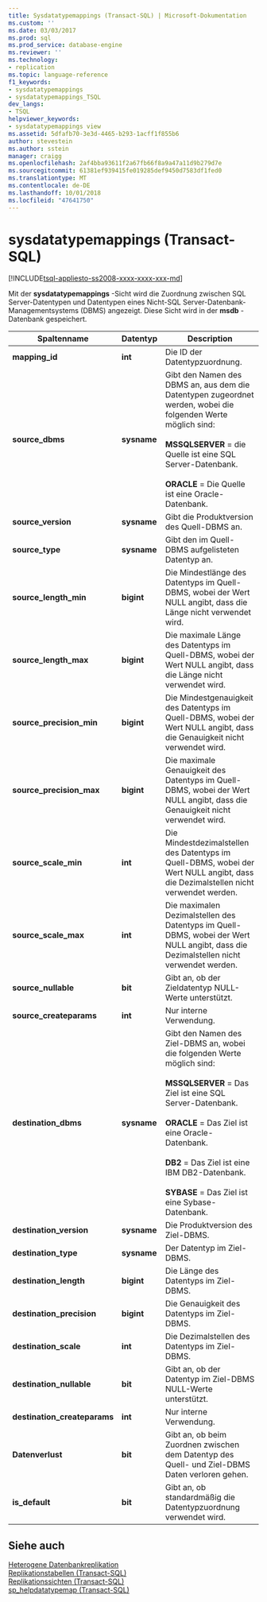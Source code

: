 ```yaml
---
title: Sysdatatypemappings (Transact-SQL) | Microsoft-Dokumentation
ms.custom: ''
ms.date: 03/03/2017
ms.prod: sql
ms.prod_service: database-engine
ms.reviewer: ''
ms.technology:
- replication
ms.topic: language-reference
f1_keywords:
- sysdatatypemappings
- sysdatatypemappings_TSQL
dev_langs:
- TSQL
helpviewer_keywords:
- sysdatatypemappings view
ms.assetid: 5dfafb70-3e3d-4465-b293-1acff1f855b6
author: stevestein
ms.author: sstein
manager: craigg
ms.openlocfilehash: 2af4bba93611f2a67fb66f8a9a47a11d9b279d7e
ms.sourcegitcommit: 61381ef939415fe019285def9450d7583df1fed0
ms.translationtype: MT
ms.contentlocale: de-DE
ms.lasthandoff: 10/01/2018
ms.locfileid: "47641750"
---
```

# <a name="sysdatatypemappings-transact-sql"></a>sysdatatypemappings (Transact-SQL)
[!INCLUDE[tsql-appliesto-ss2008-xxxx-xxxx-xxx-md](../../includes/tsql-appliesto-ss2008-xxxx-xxxx-xxx-md.md)]

  Mit der **sysdatatypemappings** -Sicht wird die Zuordnung zwischen SQL Server-Datentypen und Datentypen eines Nicht-SQL Server-Datenbank-Managementsystems (DBMS) angezeigt. Diese Sicht wird in der **msdb** -Datenbank gespeichert.  
  
|Spaltenname|Datentyp|Description|  
|-----------------|---------------|-----------------|  
|**mapping_id**|**int**|Die ID der Datentypzuordnung.|  
|**source_dbms**|**sysname**|Gibt den Namen des DBMS an, aus dem die Datentypen zugeordnet werden, wobei die folgenden Werte möglich sind:<br /><br /> **MSSQLSERVER** = die Quelle ist eine SQL Server-Datenbank.<br /><br /> **ORACLE** = Die Quelle ist eine Oracle-Datenbank.|  
|**source_version**|**sysname**|Gibt die Produktversion des Quell-DBMS an.|  
|**source_type**|**sysname**|Gibt den im Quell-DBMS aufgelisteten Datentyp an.|  
|**source_length_min**|**bigint**|Die Mindestlänge des Datentyps im Quell-DBMS, wobei der Wert NULL angibt, dass die Länge nicht verwendet wird.|  
|**source_length_max**|**bigint**|Die maximale Länge des Datentyps im Quell-DBMS, wobei der Wert NULL angibt, dass die Länge nicht verwendet wird.|  
|**source_precision_min**|**bigint**|Die Mindestgenauigkeit des Datentyps im Quell-DBMS, wobei der Wert NULL angibt, dass die Genauigkeit nicht verwendet wird.|  
|**source_precision_max**|**bigint**|Die maximale Genauigkeit des Datentyps im Quell-DBMS, wobei der Wert NULL angibt, dass die Genauigkeit nicht verwendet wird.|  
|**source_scale_min**|**int**|Die Mindestdezimalstellen des Datentyps im Quell-DBMS, wobei der Wert NULL angibt, dass die Dezimalstellen nicht verwendet werden.|  
|**source_scale_max**|**int**|Die maximalen Dezimalstellen des Datentyps im Quell-DBMS, wobei der Wert NULL angibt, dass die Dezimalstellen nicht verwendet werden.|  
|**source_nullable**|**bit**|Gibt an, ob der Zieldatentyp NULL-Werte unterstützt.|  
|**source_createparams**|**int**|Nur interne Verwendung.|  
|**destination_dbms**|**sysname**|Gibt den Namen des Ziel-DBMS an, wobei die folgenden Werte möglich sind:<br /><br /> **MSSQLSERVER** = Das Ziel ist eine SQL Server-Datenbank.<br /><br /> **ORACLE** = Das Ziel ist eine Oracle-Datenbank.<br /><br /> **DB2** = Das Ziel ist eine IBM DB2-Datenbank.<br /><br /> **SYBASE** = Das Ziel ist eine Sybase-Datenbank.|  
|**destination_version**|**sysname**|Die Produktversion des Ziel-DBMS.|  
|**destination_type**|**sysname**|Der Datentyp im Ziel-DBMS.|  
|**destination_length**|**bigint**|Die Länge des Datentyps im Ziel-DBMS.|  
|**destination_precision**|**bigint**|Die Genauigkeit des Datentyps im Ziel-DBMS.|  
|**destination_scale**|**int**|Die Dezimalstellen des Datentyps im Ziel-DBMS.|  
|**destination_nullable**|**bit**|Gibt an, ob der Datentyp im Ziel-DBMS NULL-Werte unterstützt.|  
|**destination_createparams**|**int**|Nur interne Verwendung.|  
|**Datenverlust**|**bit**|Gibt an, ob beim Zuordnen zwischen dem Datentyp des Quell- und Ziel-DBMS Daten verloren gehen.|  
|**is_default**|**bit**|Gibt an, ob standardmäßig die Datentypzuordnung verwendet wird.|  
  
## <a name="see-also"></a>Siehe auch  
 [Heterogene Datenbankreplikation](../../relational-databases/replication/non-sql/heterogeneous-database-replication.md)   
 [Replikationstabellen &#40;Transact-SQL&#41;](../../relational-databases/system-tables/replication-tables-transact-sql.md)   
 [Replikationssichten &#40;Transact-SQL&#41;](../../relational-databases/system-views/replication-views-transact-sql.md)   
 [sp_helpdatatypemap &#40;Transact-SQL&#41;](../../relational-databases/system-stored-procedures/sp-helpdatatypemap-transact-sql.md)  
  
  
